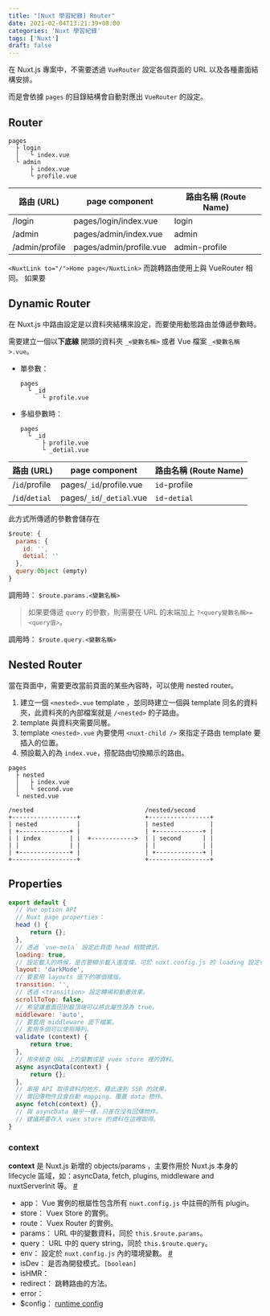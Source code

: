 ```yaml
---
title: "[Nuxt 學習紀錄] Router"
date: 2021-02-04T13:21:39+08:00
categories: 'Nuxt 學習紀錄'
tags: ['Nuxt']
draft: false
---
```


在 Nuxt.js 專案中，不需要透過 `VueRouter` 設定各個頁面的 URL 以及各種畫面結構安排。

而是會依據 `pages` 的目錄結構會自動對應出 `VueRouter` 的設定。

## Router
```
pages
  ├ login
  │   └ index.vue
  └ admin
      ├ index.vue
      └ profile.vue
```

|路由 (URL)|page component|路由名稱 (Route Name)|
|---|---|---|
|/login|pages/login/index.vue|login|
|/admin|pages/admin/index.vue|admin|
|/admin/profile|pages/admin/profile.vue|admin-profile|

`<NuxtLink to="/">Home page</NuxtLink>`
而跳轉路由使用上與 VueRouter 相同。
如果要

## Dynamic Router
在 Nuxt.js 中路由設定是以資料夾結構來設定，而要使用動態路由並傳遞參數時。

需要建立一個以**下底線** 開頭的資料夾 `_<變數名稱>` 或者 Vue 檔案 `_<變數名稱>.vue`。

- 單參數：
    ```
    pages 
      └ _id
          └ profile.vue
    ```

- 多組參數時：
    ```
    pages 
      └ _id
          ├ profile.vue
          └ _detial.vue
    ```

|路由 (URL)|page component|路由名稱 (Route Name)|
|---|---|---|
|/`id`/profile|pages/`_id`/profile.vue|`id`-profile|
|/`id`/`detial`|pages/`_id`/`_detial`.vue|`id`-`detial`|

此方式所傳遞的參數會儲存在

```js
$route: {
  params: {
    id: '',
    detial: ''
  },
  query:Object (empty)
}
```
調用時： `$route.params.<變數名稱>`

> 如果要傳遞 `query` 的參數，則需要在 URL 的末端加上 `?<query變數名稱>=<query值>`。

調用時： `$route.query.<變數名稱>`


## Nested Router
當在頁面中，需要更改當前頁面的某些內容時，可以使用 nested router。

1. 建立一個 `<nested>.vue` template ，並同時建立一個與 template 同名的資料夾，此資料夾的內部檔案就是 `/<nested>` 的子路由。
1. template 與資料夾需要同層。
1. template `<nested>.vue` 內要使用 `<nuxt-child />` 來指定子路由 template 要插入的位置。
1. 預設載入的為 `index.vue`，搭配路由切換顯示的路由。

```
pages 
  ├ nested
  │   ├ index.vue
  │   └ second.vue
  └ nested.vue
```
```
/nested                               /nested/second
+------------------+                  +-----------------+
| nested           |                  | nested          |
| +--------------+ |                  | +-------------+ |
| | index        | |  +------------>  | | second      | |
| |              | |                  | |             | |
| +--------------+ |                  | +-------------+ |
+------------------+                  +-----------------+
```

## Properties
```js
export default {
  // Vue option API
  // Nuxt page properties：
  head () {
      return {};
  },
  // 透過 `vue-meta` 設定此頁面 head 相關資訊。
  loading: true,
  // 設定載入的時候，是否要顯示載入進度條，可於 nuxt.config.js 的 loading 設定(全域設定)。
  layout: 'darkMode',
  // 要套用 layouts 底下的哪個樣版。
  transition: '',
  // 透過 <transition> 設定轉場和動畫效果。
  scrollToTop: false,
  // 希望讓畫面回到最頂端可以將此屬性設為 true。
  middleware: 'auto',
  // 要套用 middleware 底下檔案。
  // 套用多個可以使用陣列。
  validate (context) {
      return true;
  },
  // 用來檢查 URL 上的變數或是 vuex store 裡的資料。
  async asyncData(context) {
      return {};
  },
  // 串接 API 取得資料的地方，藉此達到 SSR 的效果，
  // 需回傳物件且會自動 mapping、覆蓋 data 物件。
  async fetch(context) {},
  // 與 asyncData 幾乎一樣，只差在沒有回傳物件。
  // 建議將要存入 vuex store 的資料在這裡取得。
}
```
### **context**

**context** 是 Nuxt.js 新增的 objects/params ，主要作用於 Nuxt.js 本身的 lifecycle 區域，如：asyncData, fetch, plugins, middleware and nuxtServerInit 等。 [#](https://nuxtjs.org/docs/2.x/internals-glossary/context)
- app： Vue 實例的根屬性包含所有 `nuxt.config.js` 中註冊的所有 plugin。
- store： Vuex Store 的實例。
- route： Vuex Router 的實例。
- params： URL 中的變數資料，同於 `this.$route.params`。
- query： URL 中的 query string，同於 `this.$route.query`。
- env： 設定於 `nuxt.config.js` 內的環境變數。 [#](https://nuxtjs.org/docs/2.x/configuration-glossary/configuration-env)
- isDev： 是否為開發模式。`[boolean]`
- isHMR： 
- redirect： 跳轉路由的方法。
- error：
- $config： [runtime config](https://nuxtjs.org/docs/2.x/configuration-glossary/configuration-runtime-config)